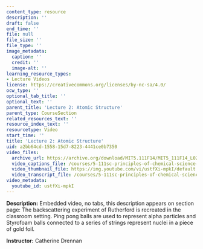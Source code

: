 ```yaml
---
content_type: resource
description: ''
draft: false
end_time: ''
file: null
file_size: ''
file_type: ''
image_metadata:
  caption: ''
  credit: ''
  image-alt: ''
learning_resource_types:
- Lecture Videos
license: https://creativecommons.org/licenses/by-nc-sa/4.0/
ocw_type: ''
optional_tab_title: ''
optional_text: ''
parent_title: 'Lecture 2: Atomic Structure'
parent_type: CourseSection
related_resources_text: ''
resource_index_text: ''
resourcetype: Video
start_time: ''
title: 'Lecture 2: Atomic Structure'
uid: a2bb64cd-1558-15d7-8223-4441ce0b7350
video_files:
  archive_url: https://archive.org/download/MIT5.111F14/MIT5_111F14_L02_300k.mp4
  video_captions_file: /courses/5-111sc-principles-of-chemical-science-fall-2014/96f4d4d8c8b25ae784451342fa709f41_ustfXi-mpkI.vtt
  video_thumbnail_file: https://img.youtube.com/vi/ustfXi-mpkI/default.jpg
  video_transcript_file: /courses/5-111sc-principles-of-chemical-science-fall-2014/1a2d55b2a3f594d2c78173f9582c20ac_ustfXi-mpkI.pdf
video_metadata:
  youtube_id: ustfXi-mpkI
---
```

**Description:** Embedded video, no tabs, this description appears on section page: The backscattering experiment of Rutherford is recreated in the classroom setting. Ping pong balls are used to represent alpha particles and Styrofoam balls connected to a series of strings represent nuclei in a piece of gold foil.

**Instructor:** Catherine Drennan